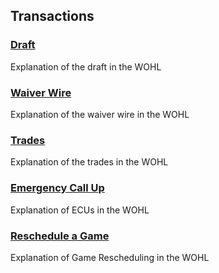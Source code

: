 ## Transactions

### [Draft](draft.md)
Explanation of the draft in the WOHL

### [Waiver Wire](waiver-wire.md)
Explanation of the waiver wire in the WOHL

### [Trades](trades.md)
Explanation of the trades in the WOHL

### [Emergency Call Up](ecu.md)
Explanation of ECUs in the WOHL

### [Reschedule a Game](reschedule.md)
Explanation of Game Rescheduling in the WOHL
